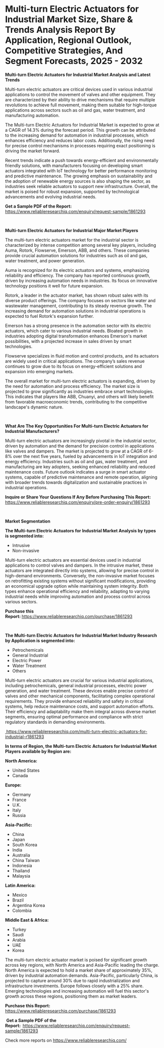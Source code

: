 <p><h1>Multi-turn Electric Actuators for Industrial Market Size, Share & Trends Analysis Report By Application, Regional Outlook, Competitive Strategies, And Segment Forecasts, 2025 - 2032</h1></p><p><strong>Multi-turn Electric Actuators for Industrial Market Analysis and Latest Trends</strong></p>
<p><p>Multi-turn electric actuators are critical devices used in various industrial applications to control the movement of valves and other equipment. They are characterized by their ability to drive mechanisms that require multiple revolutions to achieve full movement, making them suitable for high-torque applications across sectors such as oil and gas, water treatment, and manufacturing automation.</p><p>The Multi-turn Electric Actuators for Industrial Market is expected to grow at a CAGR of 14.3% during the forecast period. This growth can be attributed to the increasing demand for automation in industrial processes, which enhances efficiency and reduces labor costs. Additionally, the rising need for precise control mechanisms in processes requiring exact positioning is driving the market forward.</p><p>Recent trends indicate a push towards energy-efficient and environmentally friendly solutions, with manufacturers focusing on developing smart actuators integrated with IoT technology for better performance monitoring and predictive maintenance. The growing emphasis on sustainability and the adoption of renewable energy sources is also shaping the sector, as industries seek reliable actuators to support new infrastructure. Overall, the market is poised for robust expansion, supported by technological advancements and evolving industrial needs.</p></p>
<p><strong>Get a Sample PDF of the Report:&nbsp;</strong> <a href="https://www.reliableresearchiq.com/enquiry/request-sample/1861293?utm_campaign=3136&utm_medium=2&utm_source=Github&utm_content=ia&utm_term=12042025&utm_id=multi-turn-electric-actuators-for-industrial">https://www.reliableresearchiq.com/enquiry/request-sample/1861293</a></p>
<p>&nbsp;</p>
<p><strong>Multi-turn Electric Actuators for Industrial Major Market Players</strong></p>
<p><p>The multi-turn electric actuators market for the industrial sector is characterized by intense competition among several key players, including Auma, Rotork, Flowserve, Emerson, ABB, and others. These companies provide crucial automation solutions for industries such as oil and gas, water treatment, and power generation.</p><p>Auma is recognized for its electric actuators and systems, emphasizing reliability and efficiency. The company has reported continuous growth, driven by increasing automation needs in industries. Its focus on innovative technology positions it well for future expansion.</p><p>Rotork, a leader in the actuator market, has shown robust sales with its diverse product offerings. The company focuses on sectors like water and wastewater management, contributing to its steady revenue growth. The increasing demand for automation solutions in industrial operations is expected to fuel Rotork's expansion further.</p><p>Emerson has a strong presence in the automation sector with its electric actuators, which cater to various industrial needs. Bloated growth in industries adopting digital transformation enhances Emerson's market possibilities, with a projected increase in sales driven by smart technologies.</p><p>Flowserve specializes in fluid motion and control products, and its actuators are widely used in critical applications. The company’s sales revenue continues to grow due to its focus on energy-efficient solutions and expansion into emerging markets.</p><p>The overall market for multi-turn electric actuators is expanding, driven by the need for automation and process efficiency. The market size is projected to grow significantly as industries embrace smart technologies. This indicates that players like ABB, Chuanyi, and others will likely benefit from favorable macroeconomic trends, contributing to the competitive landscape's dynamic nature.</p></p>
<p>&nbsp;</p>
<p><strong>What Are The Key Opportunities For Multi-turn Electric Actuators for Industrial Manufacturers?</strong></p>
<p><p>Multi-turn electric actuators are increasingly pivotal in the industrial sector, driven by automation and the demand for precision control in applications like valves and dampers. The market is projected to grow at a CAGR of 6-8% over the next five years, fueled by advancements in IoT integration and energy efficiency. Industries such as oil and gas, water treatment, and manufacturing are key adopters, seeking enhanced reliability and reduced maintenance costs. Future outlook indicates a surge in smart actuator systems, capable of predictive maintenance and remote operation, aligning with broader trends towards digitalization and sustainable practices in industrial operations.</p></p>
<p><strong>Inquire or Share Your Questions If Any Before Purchasing This Report:</strong> <a href="https://www.reliableresearchiq.com/enquiry/pre-order-enquiry/1861293?utm_campaign=3136&utm_medium=2&utm_source=Github&utm_content=ia&utm_term=12042025&utm_id=multi-turn-electric-actuators-for-industrial">https://www.reliableresearchiq.com/enquiry/pre-order-enquiry/1861293</a></p>
<p>&nbsp;</p>
<p><strong>Market Segmentation</strong></p>
<p><strong>The Multi-turn Electric Actuators for Industrial Market Analysis by types is segmented into:</strong></p>
<p><ul><li>Intrusive</li><li>Non-invasive</li></ul></p>
<p><p>Multi-turn electric actuators are essential devices used in industrial applications to control valves and dampers. In the intrusive market, these actuators are integrated directly into systems, allowing for precise control in high-demand environments. Conversely, the non-invasive market focuses on retrofitting existing systems without significant modifications, providing an economical upgrade option while maintaining system integrity. Both types enhance operational efficiency and reliability, adapting to varying industrial needs while improving automation and process control across various sectors.</p></p>
<p><strong>Purchase this Report:&nbsp;</strong><a href="https://www.reliableresearchiq.com/purchase/1861293?utm_campaign=3136&utm_medium=2&utm_source=Github&utm_content=ia&utm_term=12042025&utm_id=multi-turn-electric-actuators-for-industrial">https://www.reliableresearchiq.com/purchase/1861293</a></p>
<p>&nbsp;</p>
<p><strong>The Multi-turn Electric Actuators for Industrial Market Industry Research by Application is segmented into:</strong></p>
<p><ul><li>Petrochemicals</li><li>General Industrial</li><li>Electric Power</li><li>Water Treatment</li><li>Others</li></ul></p>
<p><p>Multi-turn electric actuators are crucial for various industrial applications, including petrochemicals, general industrial processes, electric power generation, and water treatment. These devices enable precise control of valves and other mechanical components, facilitating complex operational requirements. They provide enhanced reliability and safety in critical systems, help reduce maintenance costs, and support automation efforts. Their efficiency and adaptability make them integral across diverse market segments, ensuring optimal performance and compliance with strict regulatory standards in demanding environments.</p></p>
<p><a href="https://www.reliableresearchiq.com/multi-turn-electric-actuators-for-industrial-r1861293?utm_campaign=3136&utm_medium=2&utm_source=Github&utm_content=ia&utm_term=12042025&utm_id=multi-turn-electric-actuators-for-industrial">&nbsp;https://www.reliableresearchiq.com/multi-turn-electric-actuators-for-industrial-r1861293</a></p>
<p><strong>In terms of Region, the Multi-turn Electric Actuators for Industrial Market Players available by Region are:</strong></p>
<p>
    <p> <strong> North America: </strong>
        <ul>
            <li>United States</li>
            <li>Canada</li>
        </ul>
        </p> 
    <p> <strong> Europe: </strong>
        <ul>
            <li>Germany</li>
            <li>France</li>
            <li>U.K.</li>
            <li>Italy</li>
            <li>Russia</li>
        </ul>
        </p> 
    <p> <strong> Asia-Pacific: </strong>
        <ul>
            <li>China</li>
            <li>Japan</li>
            <li>South Korea</li>
            <li>India</li>
            <li>Australia</li>
            <li>China Taiwan</li>
            <li>Indonesia</li>
            <li>Thailand</li>
            <li>Malaysia</li>
        </ul>
        </p> 
    <p> <strong> Latin America: </strong>
        <ul>
            <li>Mexico</li>
            <li>Brazil</li>
            <li>Argentina Korea</li>
            <li>Colombia</li>
        </ul>
        </p> 
    <p> <strong> Middle East & Africa: </strong>
        <ul>
            <li>Turkey</li>
            <li>Saudi</li>
            <li>Arabia</li>
            <li>UAE</li>
            <li>Korea</li>
        </ul>
    </p>
    </p>
<p><p>The multi-turn electric actuator market is poised for significant growth across key regions, with North America and Asia-Pacific leading the charge. North America is expected to hold a market share of approximately 35%, driven by industrial automation demands. Asia-Pacific, particularly China, is projected to capture around 30% due to rapid industrialization and infrastructure investments. Europe follows closely with a 25% share. Emerging technologies and increasing automation will fuel this sector's growth across these regions, positioning them as market leaders.</p></p>
<p><strong>Purchase this Report: </strong><a href="https://www.reliableresearchiq.com/purchase/1861293?utm_campaign=3136&utm_medium=2&utm_source=Github&utm_content=ia&utm_term=12042025&utm_id=multi-turn-electric-actuators-for-industrial">https://www.reliableresearchiq.com/purchase/1861293</a></p>
<p>&nbsp;<strong>Get a Sample PDF of the Report:&nbsp;&nbsp;</strong><a href="https://www.reliableresearchiq.com/enquiry/request-sample/1861293?utm_campaign=3136&utm_medium=2&utm_source=Github&utm_content=ia&utm_term=12042025&utm_id=multi-turn-electric-actuators-for-industrial">https://www.reliableresearchiq.com/enquiry/request-sample/1861293</a></p>
<p><strong></strong></p>
<p>Check more reports on <a href="https://www.reliableresearchiq.com/?utm_campaign=3136&utm_medium=2&utm_source=Github&utm_content=ia&utm_term=12042025&utm_id=multi-turn-electric-actuators-for-industrial">https://www.reliableresearchiq.com/</a></p>